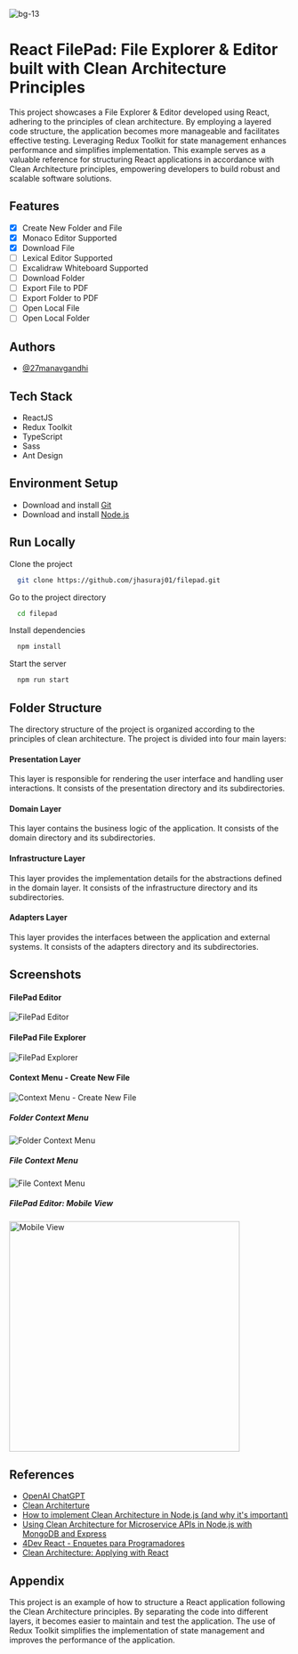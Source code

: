 ![bg-13](https://github.com/jhasuraj01/filepad/assets/44930179/c18f625e-5c26-496e-b7fa-5615d79ac96e)

# React FilePad: File Explorer & Editor built with Clean Architecture Principles

This project showcases a File Explorer & Editor developed using React, adhering to the principles of clean architecture. By employing a layered code structure, the application becomes more manageable and facilitates effective testing. Leveraging Redux Toolkit for state management enhances performance and simplifies implementation. This example serves as a valuable reference for structuring React applications in accordance with Clean Architecture principles, empowering developers to build robust and scalable software solutions.

## Features

- [x] Create New Folder and File
- [x] Monaco Editor Supported
- [x] Download File
- [ ] Lexical Editor Supported
- [ ] Excalidraw Whiteboard Supported
- [ ] Download Folder
- [ ] Export File to PDF
- [ ] Export Folder to PDF
- [ ] Open Local File
- [ ] Open Local Folder

## Authors

- [@27manavgandhi](https://www.github.com/27manavgandhi)


## Tech Stack

- ReactJS
- Redux Toolkit
- TypeScript
- Sass
- Ant Design

## Environment Setup
- Download and install [Git](https://git-scm.com/downloads)
- Download and install [Node.js](https://nodejs.org/en/download/)
## Run Locally

Clone the project

```bash
  git clone https://github.com/jhasuraj01/filepad.git
```

Go to the project directory

```bash
  cd filepad
```

Install dependencies

```bash
  npm install
```

Start the server

```bash
  npm run start
```


## Folder Structure

The directory structure of the project is organized according to the principles of clean architecture. The project is divided into four main layers:

#### Presentation Layer
This layer is responsible for rendering the user interface and handling user interactions. It consists of the presentation directory and its subdirectories.

#### Domain Layer
This layer contains the business logic of the application. It consists of the domain directory and its subdirectories.

#### Infrastructure Layer
This layer provides the implementation details for the abstractions defined in the domain layer. It consists of the infrastructure directory and its subdirectories.

#### Adapters Layer
This layer provides the interfaces between the application and external systems. It consists of the adapters directory and its subdirectories.
## Screenshots

#### FilePad Editor
![FilePad Editor](https://github.com/jhasuraj01/filepad/assets/44930179/057aff72-56b8-4a8b-92dd-116480940797)

#### FilePad File Explorer
![FilePad Explorer](https://github.com/jhasuraj01/filepad/assets/44930179/13540121-9bf6-4a62-8abb-730853b56d6d)

#### Context Menu - Create New File
![Context Menu - Create New File](https://github.com/jhasuraj01/filepad/assets/44930179/65dfaa13-56bf-4522-82ee-70c9216b5b3d)

##### Folder Context Menu
![Folder Context Menu](https://github.com/jhasuraj01/filepad/assets/44930179/dcabb439-1695-4a72-905a-74deb5f9db06)

##### File Context Menu
![File Context Menu](https://github.com/jhasuraj01/filepad/assets/44930179/7949af84-06ba-4394-8a57-53e61d4233c0)

##### FilePad Editor: Mobile View
<img src="https://github.com/jhasuraj01/filepad/assets/44930179/9c806994-18cf-4684-ac0e-c6928675e4ed" width="414" title="Mobile View" alt="Mobile View">

## References

- [OpenAI ChatGPT](https://openai.com/blog/chatgpt)
- [Clean Architerture](https://blog.cleancoder.com/uncle-bob/2012/08/13/the-clean-architecture.html)
- [How to implement Clean Architecture in Node.js (and why it's important)](https://youtu.be/VmY22KuRDbk)
- [Using Clean Architecture for Microservice APIs in Node.js with MongoDB and Express](https://youtu.be/CnailTcJV_U)
- [4Dev React - Enquetes para Programadores](https://github.com/rmanguinho/clean-react)
- [Clean Architecture: Applying with React](https://dev.to/rubemfsv/clean-architecture-applying-with-react-40h6)
## Appendix

This project is an example of how to structure a React application following the Clean Architecture principles. By separating the code into different layers, it becomes easier to maintain and test the application. The use of Redux Toolkit simplifies the implementation of state management and improves the performance of the application.
